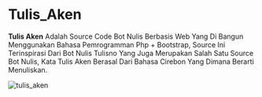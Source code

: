 # Tulis_Aken
<p><b>Tulis Aken</b> Adalah Source Code Bot Nulis Berbasis Web Yang Di Bangun Menggunakan Bahasa Pemrogramman Php + Bootstrap, Source Ini Terinspirasi Dari Bot Nulis Tulisno Yang Juga Merupakan Salah Satu Source Bot Nulis, Kata Tulis Aken Berasal Dari Bahasa Cirebon Yang Dimana Berarti Menuliskan.</p>

![tulis_aken](https://user-images.githubusercontent.com/59213454/126797932-e04d2eb5-23b7-4445-b7b5-f25057b0d1d3.png)

